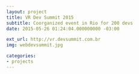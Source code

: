 ```yaml
---
layout: project
title: VR Dev Summit 2015
subtitle: Coorganized event in Rio for 200 devs
date: 2015-05-26 01:24:04.000000000 -03:00

ext_url: http://vr.devsummit.com.br
img: webdevsummit.jpg

categories:
- projects
---
```

